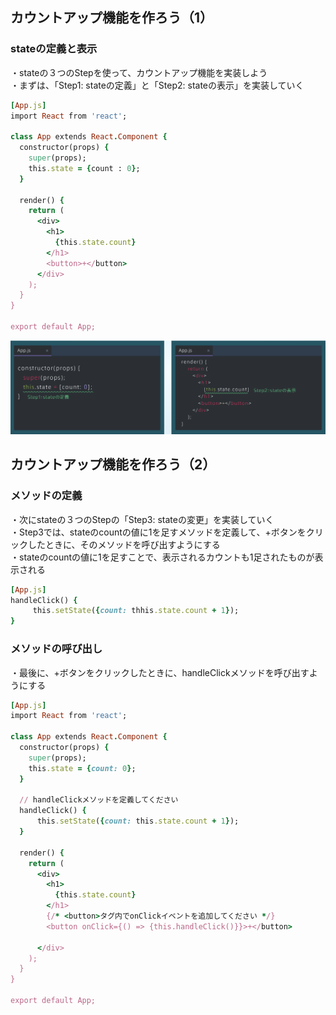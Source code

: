 ## カウントアップ機能を作ろう（1）
### stateの定義と表示
・stateの３つのStepを使って、カウントアップ機能を実装しよう<br>
・まずは、「Step1: stateの定義」と「Step2: stateの表示」を実装していく

```rb
[App.js]
import React from 'react';

class App extends React.Component {
  constructor(props) {
    super(props);
    this.state = {count : 0};
  }
  
  render() {
    return (
      <div>
        <h1>
          {this.state.count}
        </h1>
        <button>+</button>
      </div>
    );
  }
}

export default App;

```
<img width="700" src="画像/カウントアップ.png">

## カウントアップ機能を作ろう（2）
### メソッドの定義
・次にstateの３つのStepの「Step3: stateの変更」を実装していく<br>
・Step3では、stateのcountの値に1を足すメソッドを定義して、+ボタンをクリックしたときに、そのメソッドを呼び出すようにする<br>
・stateのcountの値に1を足すことで、表示されるカウントも1足されたものが表示される

```rb
[App.js]
handleClick() {
     this.setState({count: thhis.state.count + 1});
}
```

### メソッドの呼び出し
・最後に、+ボタンをクリックしたときに、handleClickメソッドを呼び出すようにする

```rb
[App.js]
import React from 'react';

class App extends React.Component {
  constructor(props) {
    super(props);
    this.state = {count: 0};
  }
  
  // handleClickメソッドを定義してください
  handleClick() {
      this.setState({count: this.state.count + 1});
  }
  
  render() {
    return (
      <div>
        <h1>
          {this.state.count}
        </h1>
        {/* <button>タグ内でonClickイベントを追加してください */}
        <button onClick={() => {this.handleClick()}}>+</button>
        
      </div>
    );
  }
}

export default App;
```